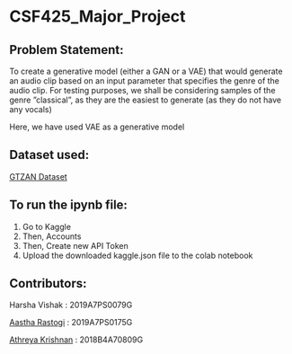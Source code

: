 # CSF425_Major_Project

## Problem Statement:

To create a generative model (either a GAN or a VAE) that would generate an audio clip based on an input parameter that specifies the genre of the audio clip. For testing purposes, we shall be considering samples of the genre ”classical”, as they are the easiest to generate (as they do not have any vocals)

Here, we have used VAE as a generative model

## Dataset used: 

[GTZAN Dataset](https://www.kaggle.com/andradaolteanu/gtzan-dataset-music-genre-classification)

## To run the ipynb file:

1. Go to Kaggle
2. Then, Accounts
3. Then, Create new API Token
4. Upload the downloaded kaggle.json file to the colab notebook

## Contributors:

Harsha Vishak : 2019A7PS0079G

[Aastha Rastogi](https://github.com/astelrastogi) : 2019A7PS0175G

[Athreya Krishnan](https://github.com/athu15) : 2018B4A70809G
